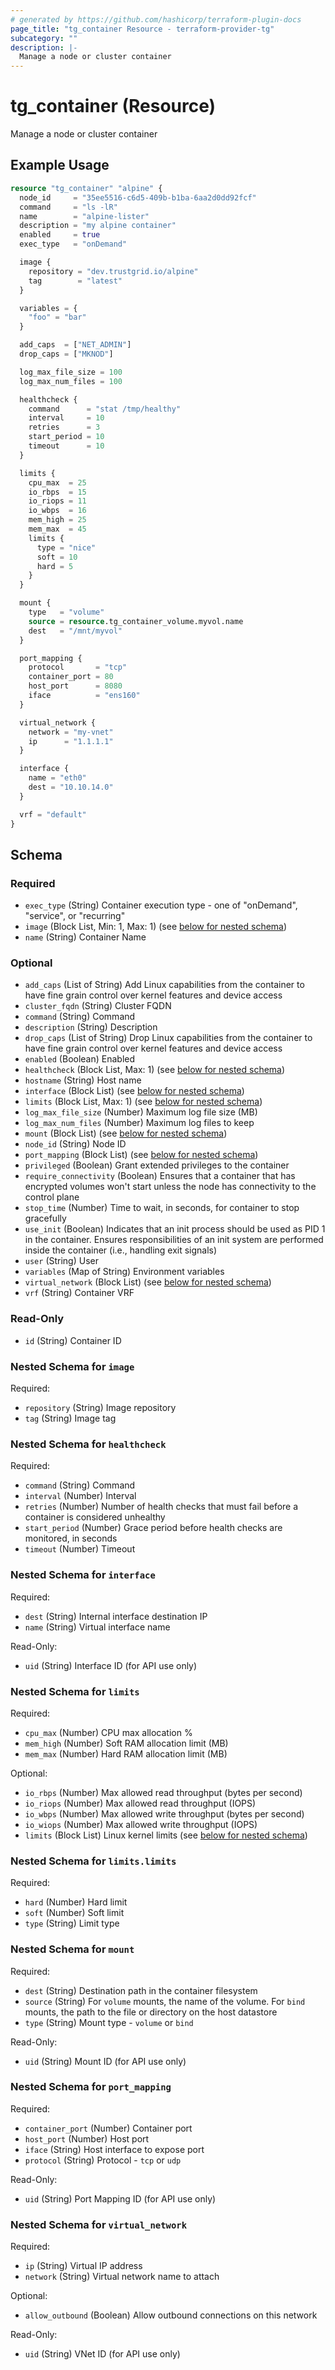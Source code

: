 ```yaml
---
# generated by https://github.com/hashicorp/terraform-plugin-docs
page_title: "tg_container Resource - terraform-provider-tg"
subcategory: ""
description: |-
  Manage a node or cluster container
---
```


# tg_container (Resource)

Manage a node or cluster container

## Example Usage

```terraform
resource "tg_container" "alpine" {
  node_id     = "35ee5516-c6d5-409b-b1ba-6aa2d0dd92fcf"
  command     = "ls -lR"
  name        = "alpine-lister"
  description = "my alpine container"
  enabled     = true
  exec_type   = "onDemand"

  image {
    repository = "dev.trustgrid.io/alpine"
    tag        = "latest"
  }

  variables = {
    "foo" = "bar"
  }

  add_caps  = ["NET_ADMIN"]
  drop_caps = ["MKNOD"]

  log_max_file_size = 100
  log_max_num_files = 100

  healthcheck {
    command      = "stat /tmp/healthy"
    interval     = 10
    retries      = 3
    start_period = 10
    timeout      = 10
  }

  limits {
    cpu_max  = 25
    io_rbps  = 15
    io_riops = 11
    io_wbps  = 16
    mem_high = 25
    mem_max  = 45
    limits {
      type = "nice"
      soft = 10
      hard = 5
    }
  }

  mount {
    type   = "volume"
    source = resource.tg_container_volume.myvol.name
    dest   = "/mnt/myvol"
  }

  port_mapping {
    protocol       = "tcp"
    container_port = 80
    host_port      = 8080
    iface          = "ens160"
  }

  virtual_network {
    network = "my-vnet"
    ip      = "1.1.1.1"
  }

  interface {
    name = "eth0"
    dest = "10.10.14.0"
  }

  vrf = "default"
}
```

<!-- schema generated by tfplugindocs -->
## Schema

### Required

- `exec_type` (String) Container execution type - one of "onDemand", "service", or "recurring"
- `image` (Block List, Min: 1, Max: 1) (see [below for nested schema](#nestedblock--image))
- `name` (String) Container Name

### Optional

- `add_caps` (List of String) Add Linux capabilities from the container to have fine grain control over kernel features and device access
- `cluster_fqdn` (String) Cluster FQDN
- `command` (String) Command
- `description` (String) Description
- `drop_caps` (List of String) Drop Linux capabilities from the container to have fine grain control over kernel features and device access
- `enabled` (Boolean) Enabled
- `healthcheck` (Block List, Max: 1) (see [below for nested schema](#nestedblock--healthcheck))
- `hostname` (String) Host name
- `interface` (Block List) (see [below for nested schema](#nestedblock--interface))
- `limits` (Block List, Max: 1) (see [below for nested schema](#nestedblock--limits))
- `log_max_file_size` (Number) Maximum log file size (MB)
- `log_max_num_files` (Number) Maximum log files to keep
- `mount` (Block List) (see [below for nested schema](#nestedblock--mount))
- `node_id` (String) Node ID
- `port_mapping` (Block List) (see [below for nested schema](#nestedblock--port_mapping))
- `privileged` (Boolean) Grant extended privileges to the container
- `require_connectivity` (Boolean) Ensures that a container that has encrypted volumes won't start unless the node has connectivity to the control plane
- `stop_time` (Number) Time to wait, in seconds, for container to stop gracefully
- `use_init` (Boolean) Indicates that an init process should be used as PID 1 in the container. Ensures responsibilities of an init system are performed inside the container (i.e., handling exit signals)
- `user` (String) User
- `variables` (Map of String) Environment variables
- `virtual_network` (Block List) (see [below for nested schema](#nestedblock--virtual_network))
- `vrf` (String) Container VRF

### Read-Only

- `id` (String) Container ID

<a id="nestedblock--image"></a>
### Nested Schema for `image`

Required:

- `repository` (String) Image repository
- `tag` (String) Image tag


<a id="nestedblock--healthcheck"></a>
### Nested Schema for `healthcheck`

Required:

- `command` (String) Command
- `interval` (Number) Interval
- `retries` (Number) Number of health checks that must fail before a container is considered unhealthy
- `start_period` (Number) Grace period before health checks are monitored, in seconds
- `timeout` (Number) Timeout


<a id="nestedblock--interface"></a>
### Nested Schema for `interface`

Required:

- `dest` (String) Internal interface destination IP
- `name` (String) Virtual interface name

Read-Only:

- `uid` (String) Interface ID (for API use only)


<a id="nestedblock--limits"></a>
### Nested Schema for `limits`

Required:

- `cpu_max` (Number) CPU max allocation %
- `mem_high` (Number) Soft RAM allocation limit (MB)
- `mem_max` (Number) Hard RAM allocation limit (MB)

Optional:

- `io_rbps` (Number) Max allowed read throughput (bytes per second)
- `io_riops` (Number) Max allowed read throughput (IOPS)
- `io_wbps` (Number) Max allowed write throughput (bytes per second)
- `io_wiops` (Number) Max allowed write throughput (IOPS)
- `limits` (Block List) Linux kernel limits (see [below for nested schema](#nestedblock--limits--limits))

<a id="nestedblock--limits--limits"></a>
### Nested Schema for `limits.limits`

Required:

- `hard` (Number) Hard limit
- `soft` (Number) Soft limit
- `type` (String) Limit type



<a id="nestedblock--mount"></a>
### Nested Schema for `mount`

Required:

- `dest` (String) Destination path in the container filesystem
- `source` (String) For `volume` mounts, the name of the volume. For `bind` mounts, the path to the file or directory on the host datastore
- `type` (String) Mount type - `volume` or `bind`

Read-Only:

- `uid` (String) Mount ID (for API use only)


<a id="nestedblock--port_mapping"></a>
### Nested Schema for `port_mapping`

Required:

- `container_port` (Number) Container port
- `host_port` (Number) Host port
- `iface` (String) Host interface to expose port
- `protocol` (String) Protocol - `tcp` or `udp`

Read-Only:

- `uid` (String) Port Mapping ID (for API use only)


<a id="nestedblock--virtual_network"></a>
### Nested Schema for `virtual_network`

Required:

- `ip` (String) Virtual IP address
- `network` (String) Virtual network name to attach

Optional:

- `allow_outbound` (Boolean) Allow outbound connections on this network

Read-Only:

- `uid` (String) VNet ID (for API use only)
